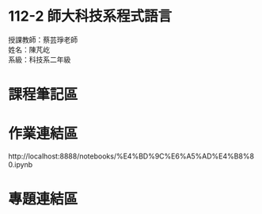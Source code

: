 # 112-2 師大科技系程式語言
授課教師：蔡芸琤老師  
姓名：陳芃屹  
系級：科技系二年級  
# 課程筆記區
# 作業連結區
http://localhost:8888/notebooks/%E4%BD%9C%E6%A5%AD%E4%B8%80.ipynb
# 專題連結區
